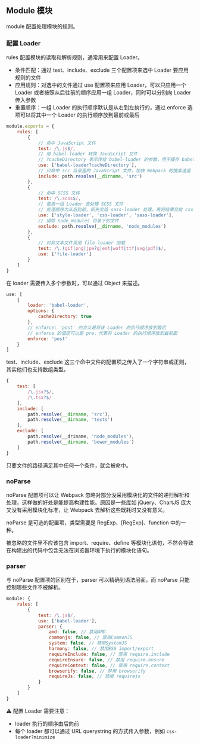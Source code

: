 ## Module 模块

module 配置处理模块的规则。

### 配置 Loader

rules 配置模块的读取和解析规则，通常用来配置 Loader。

* 条件匹配：通过 test、include、exclude 三个配置项来选中 Loader 要应用规则的文件
* 应用规则：对选中的文件通过 use 配置项来应用 Loader，可以只应用一个 Loader 或者按照从后往前的顺序应用一组 Loader，同时可以分别向 Loader 传入参数
* 重置顺序：一组 Loader 的执行顺序默认是从右到左执行的，通过 enforce 选项可以将其中一个 Loader 的执行顺序放到最前或最后

```js
module.exports = {
	rules: [
        {
            // 命中 JavaScript 文件
            test: /\.js$/,
            // 用 babel-loader 转换 JavaScript 文件
            // ?cacheDirectory 表示传给 babel-loader 的参数，用于缓存 babel 的编译结果，加快重新编译的速度
            use: ['babel-loader?cacheDirectory'],
            // 只命中 src 目录里的 JavaScript 文件，加快 Webpack 的搜索速度
            include: path.resolve(__dirname, 'src')
        },
        {
            // 命中 SCSS 文件
            test: /\.scss$/,
            // 使用一组 Loader 去处理 SCSS 文件
            // 处理顺序为从后到前，即先交给 sass-loader 处理，再将结果交给 css-loader，最后交给 style-loader
            use: ['style-loader', 'css-loader', 'sass-loader'],
            // 排除 node_modules 目录下的文件
            exclude: path.resolve(__dirname, 'node_modules')
        },
        {
            // 对非文本文件采用 file-loader 加载
            test: /\.(gif|png|jpe?g|eot|woff|ttf|svg|pdf)$/,
            use: ['file-loader']
        }
	]
}
```

在 loader 需要传入多个参数时，可以通过 Object 来描述。

```js
use: [
    {
        loader: 'babel-loader',
        options: {
            cacheDirectory: true
        },
        // enforce: 'post' 的含义是将该 Loader 的执行顺序放到最后
        // enforce 的值还可以是 pre，代表将 Loader 的执行顺序放到最前面
        enforce: 'post'
    }
]
```

test、include、exclude 这三个命中文件的配置项之传入了一个字符串或正则，其实他们也支持数组类型。

```js
{
    test: [
        /\.jsx?$/,
        /\.tsx?$/
    ],
    include: [
		path.resolve(__dirname, 'src'),
        path.resolve(__dirname, 'tests')
	],
    exclude: [
		path.resolve(__driname, 'node_modules'),
        path.resolve(__dirname, 'bower_modules')
	]
}
```

只要文件的路径满足其中任何一个条件，就会被命中。

### noParse

noParse 配置项可以让 Webpack 忽略对部分没采用模块化的文件的递归解析和处理，这样做的好处是能提高构建性能。原因是一些库如 jQuery、ChartJS 庞大又没有采用模块化标准，让 Webpack 去解析这些既耗时又没有意义。

noParse 是可选的配置项，类型需要是 RegExp、[RegExp]、function 中的一种。

被忽略的文件里不应该包含 import、require、define 等模块化语句，不然会导致在构建出的代码中包含无法在浏览器环境下执行的模块化语句。

### parser

与 noParse 配置项的区别在于，parser 可以精确到语法层面，而 noParse 只能控制哪些文件不被解析。

```js
module: {
    rules: [
        {
            test: /\.js$/,
            use: ['babel-loader'],
            parser: {
                amd: false, // 禁用AMD
                commonjs: false, // 禁用CommonJS
                system: false, // 禁用SystemJS
                harmony: false, // 禁用ES6 import/export
                requireInclude: false, // 禁用 require.include
                requireEnsure: false, // 禁用 require.ensure
                requireContext: false, // 禁用 require.context
                browserify: false, // 禁用 browserify
                requireJs: false, // 禁用 requirejs
            }
        }
    ]
}
```

⚠️ 配置 Loader 需要注意：

* loader 执行的顺序由后向前
* 每个 loader 都可以通过 URL querystring 的方式传入参数，例如 `css-loader?minimize`

